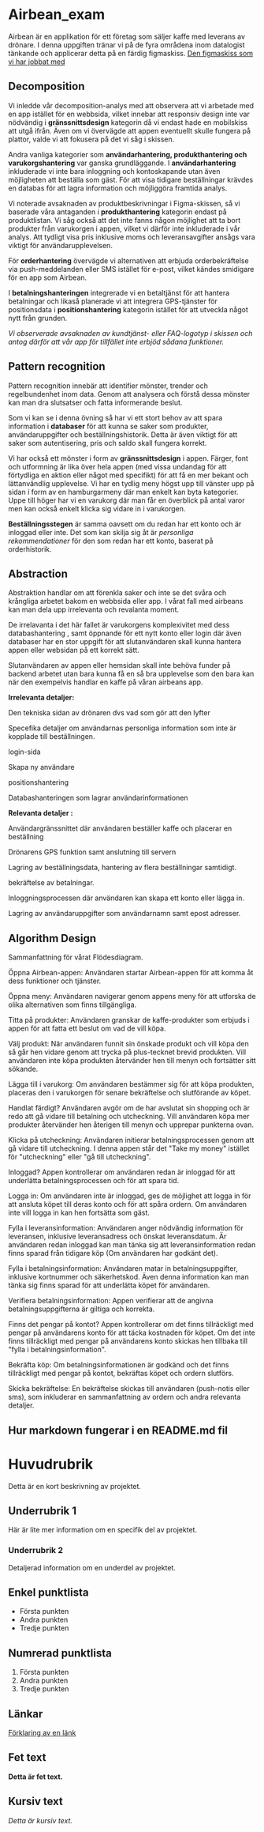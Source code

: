 # Airbean_exam

Airbean är en applikation för ett företag som säljer kaffe med leverans av drönare. 
I denna uppgiften tränar vi på de fyra områdena inom datalogist tänkande och applicerar detta på en färdig figmaskiss. 
[Den figmaskiss som vi har jobbat med](https://www.figma.com/file/ONcO3UQRPBLQsZc3FkysMt/AirBean-v.1.1---with-profile?type=design&node-id=0-1&mode=design)

## Decomposition 

Vi inledde vår decomposition-analys med att observera att vi arbetade med en app istället för en webbsida, vilket innebar att responsiv design inte var nödvändig i **gränssnittsdesign** kategorin då vi endast hade en mobilskiss att utgå ifrån. Även om vi övervägde att appen eventuellt skulle fungera på plattor, valde vi att fokusera på det vi såg i skissen.

Andra vanliga kategorier som **användarhantering, produkthantering och varukorgshantering** var ganska grundläggande. I **användarhantering** inkluderade vi inte bara inloggning och kontoskapande utan även möjligheten att beställa som gäst. För att visa tidigare beställningar krävdes en databas för att lagra information och möjliggöra framtida analys.

Vi noterade avsaknaden av produktbeskrivningar i Figma-skissen, så vi baserade våra antaganden i **produkthantering** kategorin endast på produktlistan. Vi såg också att det inte fanns någon möjlighet att ta bort produkter från varukorgen i appen, vilket vi därför inte inkluderade i vår analys. Att tydligt visa pris inklusive moms och leveransavgifter ansågs vara viktigt för användarupplevelsen.

För **orderhantering** övervägde vi alternativen att erbjuda orderbekräftelse via push-meddelanden eller SMS istället för e-post, vilket kändes smidigare för en app som Airbean.

I **betalningshanteringen** integrerade vi en betaltjänst för att hantera betalningar och likaså planerade vi att integrera GPS-tjänster för positionsdata i **positionshantering** kategorin istället för att utveckla något nytt från grunden.

*Vi observerade avsaknaden av kundtjänst- eller FAQ-logotyp i skissen och antog därför att vår app för tillfället inte erbjöd sådana funktioner.*

## Pattern recognition 

Pattern recognition innebär att identifier mönster, trender och regelbundenhet inom data. Genom att analysera och förstå dessa mönster kan man dra slutsatser och fatta informerande beslut. 

Som vi kan se i denna övning så har vi ett stort behov av att spara information i **databaser** för att kunna se saker som produkter, användaruppgifter och beställningshistorik. 
Detta är även viktigt för att saker som autentisering, pris och saldo skall fungera korrekt. 

Vi har också ett mönster i form av **gränssnittsdesign** i appen. 
Färger, font och utformning är lika över hela appen (med vissa undandag för att förtydliga en aktion eller något med specifikt) för att få en mer bekant och lättanvändlig upplevelse.
Vi har en tydlig meny högst upp till vänster upp på sidan i form av en hamburgarmeny där man enkelt kan byta kategorier. Uppe till höger har vi en varukorg där man får en överblick på antal varor men kan också enkelt klicka sig vidare in i varukorgen.


**Beställningsstegen** är samma oavsett om du redan har ett konto och är inloggad eller inte. Det som kan skilja sig åt är *personliga rekommendationer* för den som redan har ett konto, baserat på orderhistorik. 

## Abstraction 
Abstraktion handlar om att förenkla saker och inte se det svåra och krångliga arbetet bakom en webbsida eller app.
I vårat fall med airbeans kan man dela upp irrelevanta och revalanta moment.

De irrelavanta i det här fallet är varukorgens komplexivitet med dess databashantering , samt öppnande för ett nytt konto eller login där även databaser har en stor uppgift för att slutanvändaren  skall kunna hantera appen eller websidan på ett korrekt sätt.

Slutanvändaren av appen eller hemsidan skall inte behöva funder på backend arbetet utan bara kunna få en så bra upplevelse som den bara kan när den exempelvis handlar en kaffe på våran airbeans app.

**Irrelevanta detaljer:**

Den tekniska sidan av drönaren dvs vad som gör att den lyfter

Specefika detaljer om användarnas personliga information som inte är kopplade till beställningen.

login-sida

Skapa ny användare

positionshantering

Databashanteringen som lagrar användarinformationen

**Relevanta detaljer :**

Användargränssnittet där användaren beställer kaffe och placerar en beställning

Drönarens GPS funktion samt anslutning till servern

Lagring av beställningsdata, hantering av flera beställningar samtidigt.

bekräftelse av betalningar.

Inloggningsprocessen där användaren kan skapa ett konto eller lägga in.

Lagring av användaruppgifter som användarnamn samt epost adresser.



## Algorithm Design 

Sammanfattning för vårat Flödesdiagram. 

Öppna Airbean-appen:
Användaren startar Airbean-appen för att komma åt dess funktioner och tjänster.

Öppna meny:
Användaren navigerar genom appens meny för att utforska de olika alternativen som finns tillgängliga.

Titta på produkter:
Användaren granskar de kaffe-produkter som erbjuds i appen för att fatta ett beslut om vad de vill köpa.

Välj produkt:
När användaren funnit sin önskade produkt och vill köpa den så går hen vidare genom att trycka på plus-tecknet brevid produkten. Vill användaren inte köpa produkten återvänder hen till menyn och fortsätter sitt sökande.

Lägga till i varukorg:
Om användaren bestämmer sig för att köpa produkten, placeras den i varukorgen för senare bekräftelse och slutförande av köpet.

Handlat färdigt?
Användaren avgör om de har avslutat sin shopping och är redo att gå vidare till betalning och utcheckning. Vill användaren köpa mer produkter återvänder hen återigen till menyn och upprepar punkterna ovan.

Klicka på utcheckning:
Användaren initierar betalningsprocessen genom att gå vidare till utcheckning. I denna appen står det "Take my money" istället för "utcheckning" eller "gå till utcheckning". 

Inloggad?
Appen kontrollerar om användaren redan är inloggad för att underlätta betalningsprocessen och för att spara tid.

Logga in:
Om användaren inte är inloggad, ges de möjlighet att logga in för att ansluta köpet till deras konto och för att spåra ordern. Om användaren inte vill logga in kan hen fortsätta som gäst.

Fylla i leveransinformation:
Användaren anger nödvändig information för leveransen, inklusive leveransadress och önskat leveransdatum. Är användaren redan inloggad kan man tänka sig att leveransinformation redan finns sparad från tidigare köp (Om användaren har godkänt det).

Fylla i betalningsinformation:
Användaren matar in betalningsuppgifter, inklusive kortnummer och säkerhetskod. Även denna information kan man tänka sig finns sparad för att underlätta köpet för användaren.

Verifiera betalningsinformation:
Appen verifierar att de angivna betalningsuppgifterna är giltiga och korrekta.

Finns det pengar på kontot?
Appen kontrollerar om det finns tillräckligt med pengar på användarens konto för att täcka kostnaden för köpet.  Om det inte finns tillräckligt med pengar på användarens konto skickas hen tillbaka till "fylla i betalningsinformation". 

Bekräfta köp:
Om betalningsinformationen är godkänd och det finns tillräckligt med pengar på kontot, bekräftas köpet och ordern slutförs.

Skicka bekräftelse:
En bekräftelse skickas till användaren (push-notis eller sms), som inkluderar en sammanfattning av ordern och andra relevanta detaljer.

## Hur markdown fungerar i en README.md fil 

# Huvudrubrik

Detta är en kort beskrivning av projektet.

## Underrubrik 1

Här är lite mer information om en specifik del av projektet.

### Underrubrik 2

Detaljerad information om en underdel av projektet.

## Enkel punktlista

- Första punkten
- Andra punkten
- Tredje punkten

## Numrerad punktlista

1. Första punkten
2. Andra punkten
3. Tredje punkten

## Länkar

[Förklaring av en länk](https://www.example.com)

## Fet text

**Detta är fet text.**

## Kursiv text

*Detta är kursiv text.*

